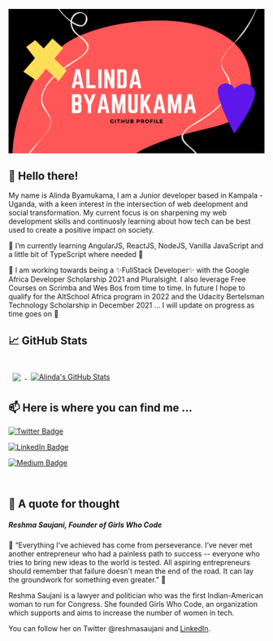 [![Alinda's Header](GitHub-banner.png)](https://#/)

## 👋 Hello there!
My name is Alinda Byamukama, I am a Junior developer based in Kampala - Uganda, with a keen interest in the intersection of web deelopment and social transformation. 
My current focus is on sharpening my web development skills and continuosly learning about how tech can be best used to create a positive impact on society.

 🌱 I’m currently learning AngularJS, ReactJS, NodeJS, Vanilla JavaScript and a little bit of TypeScript where needed 🌱

 🔭 I am working towards being a ✨FullStack Developer✨ with the Google Africa Developer Scholarship 2021 and Pluralsight. I also leverage Free Courses on Scrimba and Wes Bos from time to time. In future I hope to qualify for the AltSchool Africa program in 2022 and the Udacity Bertelsman Technology Scholarship in December 2021 ... I will update on progress as time goes on 🔭

## &#x1f4c8; GitHub Stats
<!--Anurag Hazra‘s GitHub ReadMe Stats (https://github.com/anuraghazra/github-readme-stats)-->
<br>
<!-- most used languages -->
<a href="https://github.com/alindaByamukama">
  <img align="center" style="margin:0.5rem" src="https://github-readme-stats.vercel.app/api/top-langs/?username=alindaByamukama&show_icons=true&theme=radical&layout=compact" />
</a>
<!-- my github stats -->
<a href="https://github.com/alindaByamukama">
  <img align="center" style="margin:0.5rem" src="https://github-readme-stats.vercel.app/api?username=alindaByamukama&show_icons=true&theme=radical" alt="Alinda's GitHub Stats" />
</a>

<br>

## 📫 Here is where you can find me ...
<!--SOCIAL BADGES-->
[![Twitter Badge](https://img.shields.io/badge/Twitter-Profile-informational?style=flat&logo=twitter&logoColor=white&color=1CA2F1)](https://twitter.com/alindaByamukama)

[![LinkedIn Badge](https://img.shields.io/badge/LinkedIn-Profile-informational?style=flat&logo=linkedin&logoColor=white&color=0D76A8)](https://www.linkedin.com/in/alinda-byamukama-b8980120b/)

[![Medium Badge](https://img.shields.io/badge/Medium-Profile-informational?style=flat&logo=linkedin&logoColor=white&color=0D76A8)](https://alindabyamukama.medium.com/)

<br>

## 💬 A quote for thought
##### Reshma Saujani, Founder of Girls Who Code

🔭 “Everything I’ve achieved has come from perseverance.  I’ve never met another entrepreneur who had a painless path to success -- everyone who tries to bring new ideas to the world is tested. All aspiring entrepreneurs should remember that failure doesn't mean the end of the road. It can lay the groundwork for something even greater.” 🔭

Reshma Saujani is a lawyer and politician who was the first Indian-American woman to run for Congress. She founded Girls Who Code, an organization which supports and aims to increase the number of women in tech. 

You can follow her on Twitter @reshmasaujani and <a href='www.linkedin.com/in/reshma-saujani/' title='reshma-saujani'>LinkedIn</a>.

<br>
<!-- Main resource Used to create this readme (https://blog.braydoncoyer.dev/creating-a-killer-github-profile-readme-part-1) -->
<!--
**alindaByamukama/alindaByamukama** is a ✨ _special_ ✨ repository because its `README.md` (this file) appears on your GitHub profile.

Here are some ideas to get you started:

- 🔭 I’m currently working on mastering Vanilla JavaScript by creating various projects.
- 🌱 I’m currently learning JavaScript.
- 👯 I’m looking to collaborate on ...
- 🤔 I’m looking for help with ...
- 💬 Ask me about ...
- 📫 How to reach me: ...
- 😄 Pronouns: ... She/Her
- ⚡ Fun fact: ... 
-->

